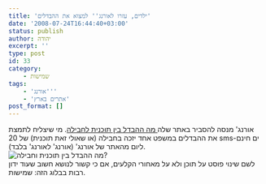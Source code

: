 ```yaml
---
title: 'ילדים, עזרו לאורנג'' למצוא את ההבדלים'
date: '2008-07-24T16:44:40+03:00'
status: publish
author: יהודה
excerpt: ''
type: post
id: 33
category:
    - שמישות
tags:
    - 'אורנג'''
    - 'אתרים בארץ'
post_format: []
---
```

אורנג' מנסה להסביר באתר שלה[ מה ההבדל בין תוכנית לחבילה](http://www.orange.co.il/PlansAndRates/1517.html). מי שיצליח לתמצת את ההבדלים במשפט אחד יזכה בחבילה (או שאולי זאת תוכנית) של 20 sms-ים חינם ליום מהאתר של אורנג' (אורנג' לאורנג' בלבד).  
![מה ההבדל בין תוכנית וחבילה?](http://img.skitch.com/20080725-ei6kwcujhm5ugmmwc3b9666mw2.png)  
לשם שינוי פוסט על תוכן ולא על מאחורי הקלעים, אם כי קשור לנושא חשוב שעוד ידון רבות בבלוג הזה: שמישות.
